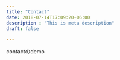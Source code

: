 ```yaml
---
title: "Contact"
date: 2018-07-14T17:09:20+06:00
description : "This is meta description"
draft: false

---
```

contactのdemo
